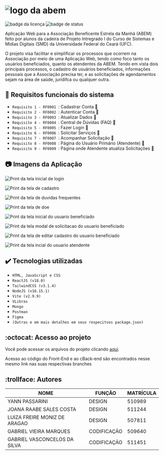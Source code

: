 # ![logo da abem](https://github.com/Gabriel-Vasconcelos/app-abem/blob/master/imgs-readme/logo-abem.png)
![badge da licença](https://img.shields.io/github/license/Gabriel-Vasconcelos/app-abem)
![badge de status](https://img.shields.io/badge/status-em%20desenvolvimento-green)

Aplicação Web para a Associação Beneficente Estrela da Manhã (ABEM) feito por alunos da cadeira de Projeto Intregrado I do Curso de Sistemas e Mídias Digitais (SMD) da Universidade Federal do Ceará (UFC).

O projeto visa facilitar e simplificar os processos que ocorrem na Associação por meio de uma Aplicação Web, tendo como foco tanto os usuários beneficiados, quanto os atendentes da ABEM. Tendo em vista dois principais processos, o cadastro de usuários beneficiados, informações pessoais que a Associação precisa ter, e as solicitações de agendamentos sejam na área de saúde, jurídifca ou qualquer outra.


## :hammer: Requisitos funcionais do sistema

- `Requisito 1 - RF0001 `: Cadastrar Conta :black_square_button:
- `Requisito 2 - RF0002 `: Autenticar Conta :black_square_button:
- `Requisito 3 - RF0003 `: Atualizar Dados :black_square_button:
- `Requisito 4 - RF0004 `: Central de Dúvidas (FAQ) :black_square_button:
- `Requisito 5 - RF0005 `: Fazer Login :black_square_button:
- `Requisito 6 - RF0006 `: Solicitar Serviços :black_square_button:
- `Requisito 7 - RF0007 `: Acompanhar Solicitação :black_square_button:
- `Requisito 8 - RF0008 `: Página do Usuário Primário (Atendente) :black_square_button:
- `Requisito 9 - RF0009 `: Página onde Atendente atualiza Solicitações :black_square_button:

## :camera: Imagens da Aplicação

![Print da tela inicial de login ](https://github.com/Gabriel-Vasconcelos/app-abem/blob/master/imgs-readme/print-1.png)

![Print da tela de cadastro ](https://github.com/Gabriel-Vasconcelos/app-abem/blob/master/imgs-readme/print-2.png)

![Print da tela de duvidas frequentes ](https://github.com/Gabriel-Vasconcelos/app-abem/blob/master/imgs-readme/print-3.png)

![Print da tela de doe ](https://github.com/Gabriel-Vasconcelos/app-abem/blob/master/imgs-readme/print-4.png)

![Print da tela inicial do usuario beneficiado](https://github.com/Gabriel-Vasconcelos/app-abem/blob/master/imgs-readme/print-5.png)

![Print da tela modal de solicitacao do usuario beneficiado](https://github.com/Gabriel-Vasconcelos/app-abem/blob/master/imgs-readme/print-6.png)

![Print da tela de editar cadastro do usuario beneficiado](https://github.com/Gabriel-Vasconcelos/app-abem/blob/master/imgs-readme/print-7.png)

![Print da tela incial do usuario atendente](https://github.com/Gabriel-Vasconcelos/app-abem/blob/master/imgs-readme/print-8.png)


## :heavy_check_mark: Tecnologias utilizadas

- ``HTML, JavaScript e CSS``
- ``ReactJS (v18.0)``
- ``TailwindCSS (v3.1.4)``
- ``NodeJS (v16.15.1)``
- ``Vite (v2.9.9)``
- ``VLibras``
- ``Mongo``
- ``Postman``
- ``Figma``
- ``(Outras e em mais detalhes em seus respecitvos package.json)``


## :octocat: Acesso ao projeto 

Você pode acessar os arquivos do projeto clicando [aqui](https://github.com/Gabriel-Vasconcelos/app-abem).

Acesso ao código do Front-End e ao cBack-end são encontrados nesse mesmo link nas suas respectivas branches

## :trollface: Autores


|            NOME               |           FUNÇÃO           |  MATRÍCULA  |
|  ---------------------------- |  --------------------------|  ---------  |
|  YANN PASSARINI               |           DESIGN           |   510989    |
|  JOANA RAABE SALES COSTA      |           DESIGN           |   511244    |
|  LUIZA FREIRE MONIZ DE ARAGAO |           DESIGN           |   507811    |
|  GABRIEL VIEIRA MARQUES       |         CODIFICAÇÃO        |   509640    |
|  GABRIEL VASCONCELOS DA SILVA |         CODIFICAÇÃO        |   511451    |

